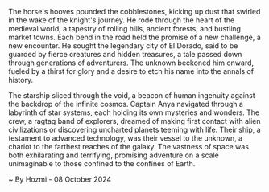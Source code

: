 
The horse's hooves pounded the cobblestones, kicking up dust that swirled in the wake of the knight's journey. He rode through the heart of the medieval world, a tapestry of rolling hills, ancient forests, and bustling market towns. Each bend in the road held the promise of a new challenge, a new encounter. He sought the legendary city of El Dorado, said to be guarded by fierce creatures and hidden treasures, a tale passed down through generations of adventurers. The unknown beckoned him onward, fueled by a thirst for glory and a desire to etch his name into the annals of history.

The starship sliced through the void, a beacon of human ingenuity against the backdrop of the infinite cosmos. Captain Anya navigated through a labyrinth of star systems, each holding its own mysteries and wonders. The crew, a ragtag band of explorers, dreamed of making first contact with alien civilizations or discovering uncharted planets teeming with life. Their ship, a testament to advanced technology, was their vessel to the unknown, a chariot to the farthest reaches of the galaxy. The vastness of space was both exhilarating and terrifying, promising adventure on a scale unimaginable to those confined to the confines of Earth. 

~ By Hozmi - 08 October 2024
